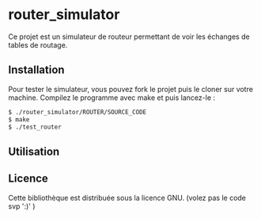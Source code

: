 # router_simulator

Ce projet est un simulateur de routeur permettant de voir les échanges de tables de routage.

## Installation

Pour tester le simulateur, vous pouvez fork le projet puis le cloner sur votre machine. Compilez le programme avec make et puis lancez-le :

```bash
$ ./router_simulator/ROUTER/SOURCE_CODE
$ make
$ ./test_router
```

## Utilisation

## Licence

Cette bibliothèque est distribuée sous la licence GNU. (volez pas le code svp ':)' )